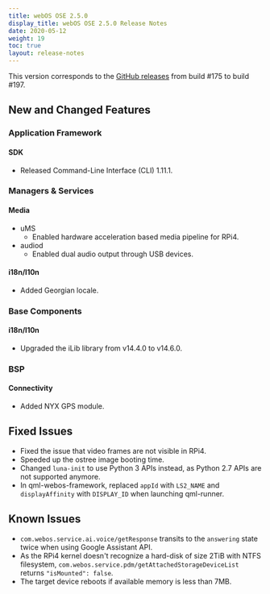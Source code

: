```yaml
---
title: webOS OSE 2.5.0
display_title: webOS OSE 2.5.0 Release Notes
date: 2020-05-12
weight: 19
toc: true
layout: release-notes
---
```


This version corresponds to the [GitHub releases](https://github.com/webosose/build-webos/releases) from build #175 to build #197.

## New and Changed Features

### Application Framework

#### SDK

  - Released Command-Line Interface (CLI) 1.11.1.

### Managers & Services

#### Media

  - uMS
      - Enabled hardware acceleration based media pipeline for RPi4.
  - audiod
      - Enabled dual audio output through USB devices.

#### i18n/l10n

  - Added Georgian locale.

### Base Components

#### i18n/l10n

  - Upgraded the iLib library from v14.4.0 to v14.6.0.

### BSP

#### Connectivity

  - Added NYX GPS module.

## Fixed Issues

  - Fixed the issue that video frames are not visible in RPi4.
  - Speeded up the ostree image booting time.
  - Changed `luna-init` to use Python 3 APIs instead, as Python 2.7 APIs are not supported anymore.
  - In qml-webos-framework, replaced `appId` with `LS2_NAME` and `displayAffinity` with `DISPLAY_ID` when launching qml-runner.

## Known Issues

  - `com.webos.service.ai.voice/getResponse` transits to the `answering` state twice when using Google Assistant API.
  - As the RPi4 kernel doesn't recognize a hard-disk of size 2TiB with NTFS filesystem, `com.webos.service.pdm/getAttachedStorageDeviceList` returns `"isMounted": false`.
  - The target device reboots if available memory is less than 7MB.
